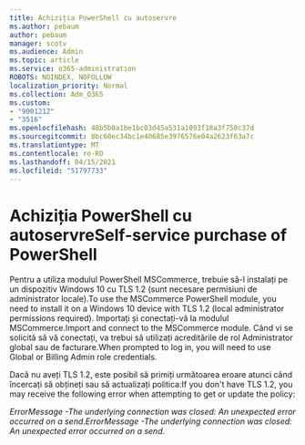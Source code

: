 ```yaml
---
title: Achiziția PowerShell cu autoservre
ms.author: pebaum
author: pebaum
manager: scotv
ms.audience: Admin
ms.topic: article
ms.service: o365-administration
ROBOTS: NOINDEX, NOFOLLOW
localization_priority: Normal
ms.collection: Adm_O365
ms.custom:
- "9001212"
- "3516"
ms.openlocfilehash: 48b5b0a1be1bc03d45a531a1093f18a3f750c37d
ms.sourcegitcommit: 8bc60ec34bc1e40685e3976576e04a2623f63a7c
ms.translationtype: MT
ms.contentlocale: ro-RO
ms.lasthandoff: 04/15/2021
ms.locfileid: "51797733"
---
```

# <a name="self-service-purchase-of-powershell"></a><span data-ttu-id="9b466-102">Achiziția PowerShell cu autoservre</span><span class="sxs-lookup"><span data-stu-id="9b466-102">Self-service purchase of PowerShell</span></span>

<span data-ttu-id="9b466-103">Pentru a utiliza modulul PowerShell MSCommerce, trebuie să-l instalați pe un dispozitiv Windows 10 cu TLS 1.2 (sunt necesare permisiuni de administrator locale).</span><span class="sxs-lookup"><span data-stu-id="9b466-103">To use the MSCommerce PowerShell module, you need to install it on a Windows 10 device with TLS 1.2 (local administrator permissions required).</span></span>  <span data-ttu-id="9b466-104">Importați și conectați-vă la modulul MSCommerce.</span><span class="sxs-lookup"><span data-stu-id="9b466-104">Import and connect to the MSCommerce module.</span></span>  <span data-ttu-id="9b466-105">Când vi se solicită să vă conectați, va trebui să utilizați acreditările de rol Administrator global sau de facturare.</span><span class="sxs-lookup"><span data-stu-id="9b466-105">When prompted to log in, you will need to use Global or Billing Admin role credentials.</span></span>  

<span data-ttu-id="9b466-106">Dacă nu aveți TLS 1.2, este posibil să primiți următoarea eroare atunci când încercați să obțineți sau să actualizați politica:</span><span class="sxs-lookup"><span data-stu-id="9b466-106">If you don't have TLS 1.2, you may receive the following error when attempting to get or update the policy:</span></span>

<span data-ttu-id="9b466-107">*ErrorMessage -The underlying connection was closed: An unexpected error occurred on a send*.</span><span class="sxs-lookup"><span data-stu-id="9b466-107">*ErrorMessage -The underlying connection was closed: An unexpected error occurred on a send*.</span></span>



